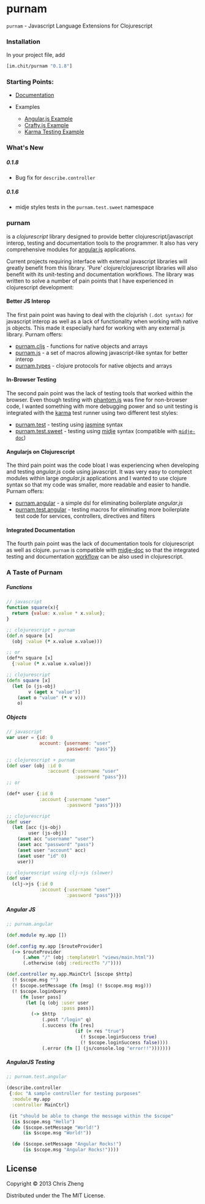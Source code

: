 # purnam

`purnam` - Javascript Language Extensions for Clojurescript

### Installation

In your project file, add

```clojure
[im.chit/purnam "0.1.8"]
```

### Starting Points:

- [Documentation](https://docs.caudate.me/purnam/)

- Examples
  - [Angular.js Example](https://github.com/zcaudate/puram-angular-example)
  - [Crafty.js Example](https://github.com/zcaudate/purnam-crafty-game)
  - [Karma Testing Example](https://github.com/zcaudate/puram-karma-testing)

### What's New

##### 0.1.8
- Bug fix for `describe.controller`

##### 0.1.6
- midje styles tests in the `purnam.test.sweet` namespace

### purnam
is a *clojurescript* library designed to provide better clojurescript/javascript interop, testing and documentation tools to the programmer. It also has very comprehensive modules for [angular.js](http://angularjs.org) applications. 

Current projects requiring interface with external javascript libraries will greatly benefit from this library. 'Pure' clojure/clojurescript libraries will also benefit with its unit-testing and documentation workflows. The library was written to solve a number of pain points that I have experienced in clojurescript development:

#### Better JS Interop

The first pain point was having to deal with the clojurish `(.dot syntax)` for javascript interop as well as a lack of functionality when working with native js objects. This made it especially hard for working with any external js library. Purnam offers:

- [purnam.cljs](http://docs.caudate.me/purnam/#purnam-cljs) - functions for native objects and arrays
- [purnam.js](http://docs.caudate.me/purnam/#purnam-js) - a set of macros allowing javascript-like syntax for better interop 
- [purnam.types](http://docs.caudate.me/purnam/#purnam-types) - clojure protocols for native objects and arrays


#### In-Browser Testing

The second pain point was the lack of testing tools that worked within the browser. Even though testing with [phantom.js](http://phantomjs.com) was fine for non-browser code, I wanted something with more debugging power and so unit testing is integrated with the [karma](http://karma-runner.github.io/) test runner using two different test styles:

- [purnam.test](http://docs.caudate.me/purnam/#purnam-test) - testing using [jasmine](http://pivotal.github.io/jasmine/) syntax
- [purnam.test.sweet](http://docs.caudate.me/purnam/#purnam-test-sweet) - testing using [midje](https://github.com/marick/Midje) syntax (compatible with [`midje-doc`](https://www.github.com/zcaudate/lein-midje-doc))

#### Angularjs on Clojurescript

The third pain point was the code bloat I was experiencing when developing and testing *angular.js* code using javascript. It was very easy to complect modules within large *angular.js* applications and I wanted to use clojure syntax so that my code was smaller, more readable and easier to handle. Purnam offers:

- [purnam.angular](http://docs.caudate.me/purnam/#purnam-angular) - a simple dsl for eliminating boilerplate *angular.js*
- [purnam.test.angular](http://docs.caudate.me/purnam/#purnam-test-angular) - testing macros for eliminating more boilerplate test code for services, controllers, directives and filters

#### Integrated Documentation

The fourth pain point was the lack of documentation tools for clojurescript as well as clojure. `purnam` is compatible with [midje-doc](https://www.github.com/zcaudate/lein-midje-doc) so that the integrated testing and documentation [workflow](http://z.caudate.me/combining-tests-and-documentation/) can be also used in clojurescript.

### A Taste of Purnam

##### Functions
```javascript
// javascript
function square(x){
  return {value: x.value * x.value};
}
```
```clojure
;; clojurescript + purnam
(def.n square [x]
  (obj :value (* x.value x.value)))

;; or
(def*n square [x]
  {:value (* x.value x.value)})

```
```clojure
;; clojurescript
(defn square [x]
  (let [o (js-obj)
        v (aget x "value")]
    (aset o "value" (* v v)))
    o)
```

##### Objects
```javascript
// javascript
var user = {id: 0 
            account: {username: "user"
                      password: "pass"}}
```
```clojure
;; clojurescript + purnam
(def user (obj :id 0 
               :account {:username "user"
                         :password "pass"}))
;; or

(def* user {:id 0 
            :account {:username "user"
                      :password "pass"})})
```
```clojure
;; clojurescript
(def user
  (let [acc (js-obj)
        user (js-obj)]
    (aset acc "username" "user")
    (aset acc "password" "pass")
    (aset user "account" acc)
    (aset user "id" 0)
    user)) 

;; clojurescript using clj->js (slower)
(def user 
  (clj->js {:id 0 
            :account {:username "user"
                      :password "pass"})})
```


##### Angular JS

```clojure
;; purnam.angular

(def.module my.app [])

(def.config my.app [$routeProvider]
  (-> $routeProvider
      (.when "/" (obj :templateUrl "views/main.html"))
      (.otherwise (obj :redirectTo "/"))))

(def.controller my.app.MainCtrl [$scope $http]
  (! $scope.msg "")
  (! $scope.setMessage (fn [msg] (! $scope.msg msg)))
  (! $scope.loginQuery
     (fn [user pass]
       (let [q (obj :user user
                    :pass pass)]
         (-> $http
             (.post "/login" q)
             (.success (fn [res]
                         (if (= res "true")
                           (! $scope.loginSuccess true)
                           (! $scope.loginSuccess false))))
             (.error (fn [] (js/console.log "error!!")))))))
```

##### AngularJS Testing
```clojure
;; purnam.test.angular

(describe.controller
 {:doc "A sample controller for testing purposes"
  :module my.app
  :controller MainCtrl}

 (it "should be able to change the message within the $scope"
  (is $scope.msg "Hello") 
  (do ($scope.setMessage "World!")
      (is $scope.msg "World!"))

  (do ($scope.setMessage "Angular Rocks!")
      (is $scope.msg "Angular Rocks!"))))
```


## License

Copyright © 2013 Chris Zheng

Distributed under the The MIT License.